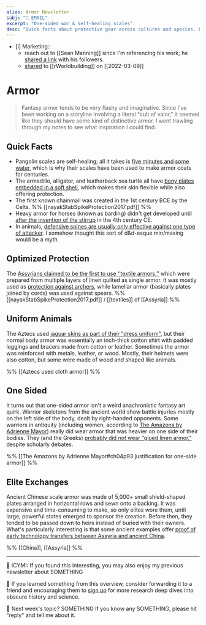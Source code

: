 ```yaml
---
alias: Armor Newsletter
subj: "📗 EMAIL"
excerpt: "One-sided war & self-healing scales" 
desc: "Quick facts about protective gear across cultures and species. From pangolin scales to jaguar helms."
---
```


* [i] Marketing:: 
	- reach out to [[Sean Manning]] since I'm referencing his work; he [shared a link](https://scholar.social/@bookandswordblog/107917167405804931) with his followers. 
	- [shared](https://www.reddit.com/r/worldbuilding/comments/ta8am6/sources_of_inspiration_for_designing_realistic/?sort=new) to [[rWorldbuilding]] on [[2022-03-09]]

# Armor

> Fantasy armor tends to be very flashy and imaginative. Since I've been working on a storyline involving a literal "cult of valor," it seemed like they should have some kind of distinctive armor. I went trawling through my notes to see what inspiration I could find. 

## Quick Facts
 
* Pangolin scales are self-healing; all it takes is [five minutes and some water](https://www.scmp.com/tech/science-research/article/1833335/pangolin-scales-could-be-key-self-healing-bulletproof-vests), which is why their scales have been used to make armor coats for centuries. 
* The armadillo, alligator, and leatherback sea turtle all have [bony plates embedded in a soft shell](https://www.semanticscholar.org/paper/Flexible-Dermal-Armor-%3A-Designs-Learned-from-Nature-Chen/5faed90d6756576457d898d42470b6058f0e6d72), which makes their skin flexible while also offering protection.
* The first known chainmail was created in the 1st century BCE by the Celts.  %% [[nayakStabSpikeProtection2017.pdf]] %% 
* Heavy armor for horses (known as barding) didn't get developed until [after the invention of the stirrup](https://www.semanticscholar.org/paper/ARMOR-IN-CHINA-BEFORE-THE-TANG-DYNASTY-Dien/73408f058a3d496bcc8a171db7747cd6cb456950) in the 4th century CE. 
* In animals, [defensive spines are usually only effective against one type of attacker](https://academic.oup.com/icb/article-abstract/61/2/655/6284966?login=false). I somehow thought this sort of d&d-esque min/maxing would be a myth. 

## Optimized Protection

The [Assyrians claimed to be the first to use ‘‘textile armors,’’](https://books.google.com/books?hl=en&lr=&id=BaDMDAAAQBAJ&oi=fnd&pg=PP1&ots=9h8K4A0AtQ&sig=OtCiAFDcbnjnDKjsVnv5daVaFVo#v=onepage&q&f=false) which were prepared from multiple layers of linen quilted as single armor. It was mostly used as [protection against archers](https://journals.sagepub.com/doi/abs/10.1177/0040517517690623), while lamellar armor (basically plates joined by cords) was used against spears.  %% [[nayakStabSpikeProtection2017.pdf]] / [[textiles]] of [[Assyria]] %%

## Uniform Animals

The Aztecs used [jaguar skins as part of their "dress uniform"](https://reddit.com/r/AskHistorians/comments/pls5fa/did_aztec_jaguar_warriors_wear_armour/hchqb7o?context=3), but their normal body armor was essentially an inch-thick cotton shirt with padded leggings and bracers made from cotton or leather. Sometimes the armor was reinforced with metals, leather, or wood. Mostly, their helmets were also cotton, but some were made of wood and shaped like animals. 

%% [[Aztecs used cloth armor]] %%

## One Sided

It turns out that one-sided armor isn't a weird anachronistic fantasy art quirk. Warrior skeletons from the ancient world show battle injuries mostly on the left side of the body, dealt by right-handed opponents. Some warriors in antiquity (including women, according to [The Amazons by Adrienne Mayor](https://press.princeton.edu/books/hardcover/9780691147208/the-amazons)) really did wear armor that was heavier on one side of their bodies. They (and the Greeks) [probably did _not_ wear "glued linen armor,"](https://www.ancientworldmagazine.com/articles/glued-linen-armour/) despite scholarly debates. 

%% [[The Amazons by Adrienne Mayor#ch04p93 justification for one-side armor]] %%

## Elite Exchanges

Ancient Chinese scale armor was made of 5,000+ small shield-shaped plates arranged in horizontal rows and sewn onto a backing. It was expensive and time-consuming to make, so only elites wore them, until large, powerful states emerged to sponsor the creation. Before then, they tended to be passed down to heirs instead of buried with their owners. What's particularly interesting is that some ancient examples offer [proof of early technology transfers between Assyria and ancient China](https://www.sciencedaily.com/releases/2021/12/211208090026.htm). 

%% [[China]], [[Assyria]] %% 
* * * 

📗 ICYMI: If you found this interesting, you may also enjoy my previous newsletter about SOMETHING

💚 If you learned something from this overview, consider forwarding it to a friend and encouraging them to [sign up](https://newsletter.eleanorkonik.com/membership/) for more research deep dives into obscure history and science. 

📅 Next week's topic? SOMETHING If you know any SOMETHING, please hit "reply" and tell me about it. 